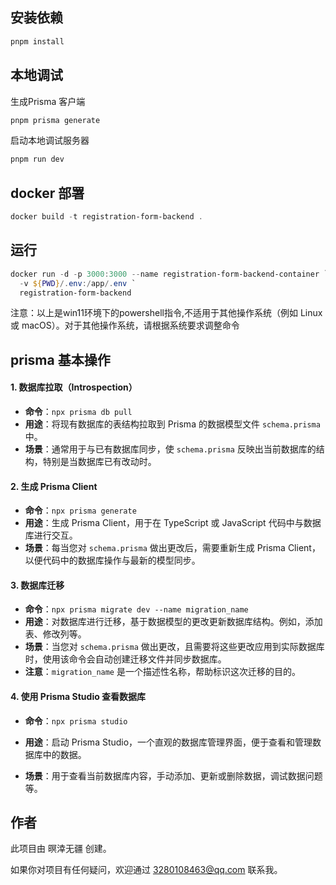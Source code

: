 ## **安装依赖**

```powershell
pnpm install
```

## **本地调试**

生成Prisma 客户端

```powershell
pnpm prisma generate
```

启动本地调试服务器

```powershell
pnpm run dev
```



## docker 部署

```powershell
docker build -t registration-form-backend .
```

## 运行

```powershell
docker run -d -p 3000:3000 --name registration-form-backend-container `
  -v ${PWD}/.env:/app/.env `
  registration-form-backend
```

注意：以上是win11环境下的powershell指令,不适用于其他操作系统（例如 Linux 或 macOS）。对于其他操作系统，请根据系统要求调整命令



## prisma 基本操作

#### **1. 数据库拉取（Introspection）**

- **命令**：`npx prisma db pull`
- **用途**：将现有数据库的表结构拉取到 Prisma 的数据模型文件 `schema.prisma` 中。
- **场景**：通常用于与已有数据库同步，使 `schema.prisma` 反映出当前数据库的结构，特别是当数据库已有改动时。

#### **2. 生成 Prisma Client**

- **命令**：`npx prisma generate`
- **用途**：生成 Prisma Client，用于在 TypeScript 或 JavaScript 代码中与数据库进行交互。
- **场景**：每当您对 `schema.prisma` 做出更改后，需要重新生成 Prisma Client，以便代码中的数据库操作与最新的模型同步。

#### **3. 数据库迁移**

- **命令**：`npx prisma migrate dev --name migration_name`
- **用途**：对数据库进行迁移，基于数据模型的更改更新数据库结构。例如，添加表、修改列等。
- **场景**：当您对 `schema.prisma` 做出更改，且需要将这些更改应用到实际数据库时，使用该命令会自动创建迁移文件并同步数据库。
- **注意**：`migration_name` 是一个描述性名称，帮助标识这次迁移的目的。

#### **4. 使用 Prisma Studio 查看数据库**

- **命令**：`npx prisma studio`

- **用途**：启动 Prisma Studio，一个直观的数据库管理界面，便于查看和管理数据库中的数据。

- **场景**：用于查看当前数据库内容，手动添加、更新或删除数据，调试数据问题等。

  

## 作者

此项目由 暝涬无疆 创建。

如果你对项目有任何疑问，欢迎通过 3280108463@qq.com 联系我。
